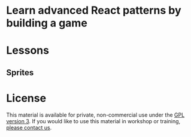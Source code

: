 # Learn advanced React patterns by building a game

# Lessons

## Sprites

# License

This material is available for private, non-commercial use under the [GPL version 3](http://www.gnu.org/licenses/gpl-3.0-standalone.html). If you would like to use this material in workshop or training, [please contact us](mailto:hello@react.camp).
